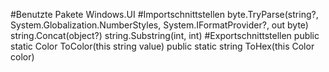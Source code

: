 #Benutzte Pakete
Windows.UI
#Importschnittstellen
byte.TryParse(string?, System.Globalization.NumberStyles, System.IFormatProvider?, out byte)
string.Concat(object?)
string.Substring(int, int)
#Exportschnittstellen
public static Color ToColor(this string value)
public static string ToHex(this Color color)

